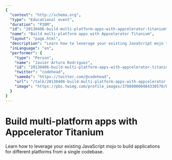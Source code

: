 ```yaml
---
{
  "context": "http://schema.org",
  "type": "Educational event",
  "duration": "P30M",
  "id": "20130406-build-multi-platform-apps-with-appcelerator-titanium",
  "name": "Build multi-platform apps with Appcelerator Titanium",
  "layout": "page.html",
  "description": "Learn how to leverage your existing JavaScript mojo to build applications for different platforms from a single codebase.",
  "inLanguage": "en",
  "performer": {
    "type": "Person",
    "name": "Javier Arturo Rodríguez",
    "id": "20130406-build-multi-platform-apps-with-appcelerator-titanium",
    "twitter": "codehead",
    "sameAs": "https://twitter.com/@codehead",
    "url": "/talk/20130406-build-multi-platform-apps-with-appcelerator-titanium.html",
    "image": "https://pbs.twimg.com/profile_images/378800000484330570/beb00f7a6f89105e82ae9e710f677a5b.jpeg"
  }
}
---
```

# Build multi-platform apps with Appcelerator Titanium

Learn how to leverage your existing JavaScript mojo to build applications for different platforms from a single codebase.